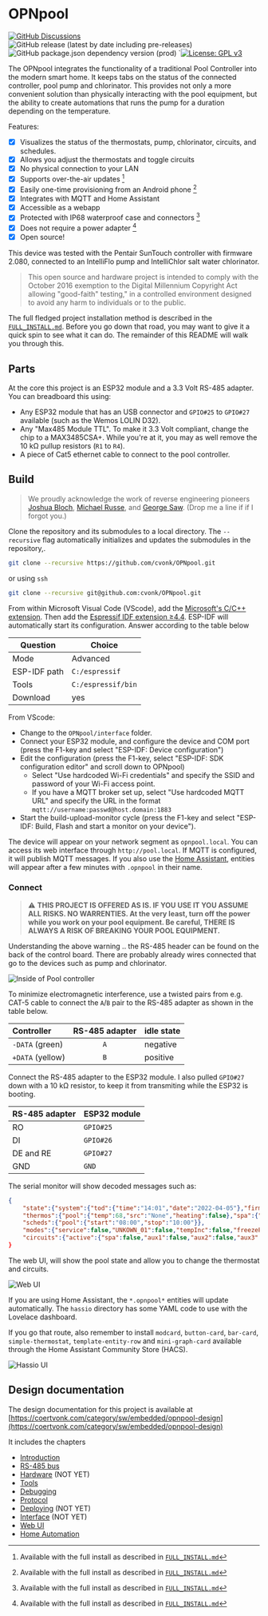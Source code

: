 # OPNpool

[![GitHub Discussions](https://img.shields.io/github/discussions/cvonk/OPNpool_provisioning)](https://github.com/cvonk/OPNpool/discussions) 
![GitHub release (latest by date including pre-releases)](https://img.shields.io/github/v/release/cvonk/OPNpool?include_prereleases&logo=DocuSign&logoColor=%23fff) ![GitHub package.json dependency version (prod)](https://img.shields.io/github/package-json/dependency-version/cvonk/OPNpool/esp-idf) `[![License: GPL v3](https://img.shields.io/badge/License-GPLv3-blue.svg)](https://www.gnu.org/licenses/gpl-3.0)

The OPNpool integrates the functionality of a traditional Pool Controller into the modern smart home. It keeps tabs on the status of the connected controller, pool pump and chlorinator. This provides not only a more convenient solution than physically interacting with the pool equipment, but the ability to create automations that runs the pump for a duration depending on the temperature.

Features:

  - [x] Visualizes the status of the thermostats, pump, chlorinator, circuits, and schedules.
  - [x] Allows you adjust the thermostats and toggle circuits
  - [x] No physical connection to your LAN
  - [x] Supports over-the-air updates [^1]
  - [x] Easily one-time provisioning from an Android phone [^1]
  - [x] Integrates with MQTT and Home Assistant
  - [x] Accessible as a webapp
  - [x] Protected with IP68 waterproof case and connectors [^1]
  - [x] Does not require a power adapter [^1]
  - [x] Open source!

[^1]: Available with the full install as described in [`FULL_INSTALL.md`](FULL_INSTALL.md)

This device was tested with the Pentair SunTouch controller with firmware 2.080, connected to an IntelliFlo pump and IntelliChlor salt water chlorinator.

> This open source and hardware project is intended to comply with the October 2016 exemption to the Digital Millennium Copyright Act allowing "good-faith" testing," in a controlled environment designed to avoid any harm to individuals or to the public.

The full fledged project installation method is described in the [`FULL_INSTALL.md`](FULL_INSTALL.md). Before you go down that road, you may want to give it a quick spin to see what it can do. The remainder of this README will walk you through this.

## Parts

At the core this project is an ESP32 module and a 3.3 Volt RS-485 adapter. You can breadboard this using:

* Any ESP32 module that has an USB connector and `GPIO#25` to `GPIO#27` available (such as the Wemos LOLIN D32).
* Any "Max485 Module TTL". To make it 3.3 Volt compliant, change the chip to a MAX3485CSA+. While you're at it, you may as well remove the 10 kΩ pullup resistors (`R1` to `R4`).
* A piece of Cat5 ethernet cable to connect to the pool controller.

## Build

> We proudly acknowledge the work of reverse engineering pioneers [Joshua Bloch](https://docs.google.com/document/d/1M0KMfXfvbszKeqzu6MUF_7yM6KDHk8cZ5nrH1_OUcAc/edit), [Michael Russe](http://cocoontech.com/forums/files/file/173-pab014sharezip/), and [George Saw](http://cocoontech.com/forums/topic/27864-download-pitzip/). (Drop me a line if if I forgot you.)

Clone the repository and its submodules to a local directory. The `--recursive` flag automatically initializes and updates the submodules in the repository,.

```bash
git clone --recursive https://github.com/cvonk/OPNpool.git
```

or using `ssh`
```bash
git clone --recursive git@github.com:cvonk/OPNpool.git
```

From within Microsoft Visual Code (VScode), add the [Microsoft's C/C++ extension](https://marketplace.visualstudio.com/items?itemName=ms-vscode.cpptools). Then add the [Espressif IDF extension &ge;4.4](https://marketplace.visualstudio.com/items?itemName=espressif.esp-idf-extension). ESP-IDF will automatically start its configuration. Answer according to the table below

| Question     | Choice             |
|--------------| ------------------ |
| Mode         | Advanced           |
| ESP-IDF path | `C:/espressif`     |
| Tools        | `C:/espressif/bin` |
| Download     | yes                |

From VScode:

  * Change to the `OPNpool/interface` folder.
  * Connect your ESP32 module, and configure the device and COM port (press the F1-key and select "ESP-IDF: Device configuration")
  * Edit the configuration (press the F1-key, select "ESP-IDF: SDK configuration editor" and scroll down to OPNpool)
      * Select "Use hardcoded Wi-Fi credentials" and specify the SSID and password of your Wi-Fi access point.
      * If you have a MQTT broker set up, select "Use hardcoded MQTT URL" and specify the URL in the format `mqtt://username:passwd@host.domain:1883`
  * Start the build-upload-monitor cycle (press the F1-key and select "ESP-IDF: Build, Flash and start a monitor on your device").

The device will appear on your network segment as `opnpool.local`.  You can access its web interface through `http://pool.local`. If MQTT is configured, it will publish MQTT messages. If you also use the [Home Assistant](https://www.home-assistant.io/), entities will appear after a few minutes with  `.opnpool` in their name.

### Connect

> :warning: **THIS PROJECT IS OFFERED AS IS. IF YOU USE IT YOU ASSUME ALL RISKS. NO WARRENTIES. At the very least, turn off the power while you work on your pool equipment. Be careful, THERE IS ALWAYS A RISK OF BREAKING YOUR POOL EQUIPMENT.**

Understanding the above warning .. the RS-485 header can be found on the back of the control board. There are probably already wires connected that go to the devices such as pump and chlorinator.

![Inside of Pool controller](assets/media/opnpool-rs485-inside.jpg)

To minimize electromagnetic interference, use a twisted pairs from e.g. CAT-5 cable to connect the `A`/`B` pair to the RS-485 adapter as shown in the table below.

| Controller       | RS-485 adapter | idle state |         
|:-----------------|:--------------:|:-----------|
| `-DATA` (green)  |  `A`           | negative   |
| `+DATA` (yellow) |  `B`           | positive   |

Connect the RS-485 adapter to the ESP32 module.  I also pulled `GPIO#27` down with a 10 k&ohm; resistor, to keep it from transmiting while the ESP32 is booting.

| RS-485 adapter | ESP32 module |
|:---------------|:-------------|
| RO             | `GPIO#25`    |
| DI             | `GPIO#26`    |
| DE and RE      | `GPIO#27`    |
| GND            | `GND`        |

The serial monitor will show decoded messages such as:

```json
{
    "state":{"system":{"tod":{"time":"14:01","date":"2022-04-05"},"firmware":"v0.000"},"temps":{"air":69,"solar":80},
    "thermos":{"pool":{"temp":68,"src":"None","heating":false},"spa":{"temp":69,"src":"None","heating":false}},
    "scheds":{"pool":{"start":"08:00","stop":"10:00"}},
    "modes":{"service":false,"UNKOWN_01":false,"tempInc":false,"freezeProt":false,"timeout":false},
    "circuits":{"active":{"spa":false,"aux1":false,"aux2":false,"aux3":false,"ft1":false,"pool":true,"ft2":false,"ft3":false,"ft4":false},"delay":{"spa":false,"aux1":false,"aux2":false,"aux3":false,"ft1":false,"pool":false,"ft2":false,"ft3":false,"ft4":false}}}}
}
```

The web UI, will show the pool state and allow you to change the thermostat and circuits.

![Web UI](assets/media/opnpool-web-ui-pool-therm-sml.png)

If you are using Home Assistant, the `*.opnpool*` entities will update automatically. The `hassio` directory has some YAML code to use with the Lovelace dashboard.

If you go that route, also remember to install `modcard`, `button-card`, `bar-card`, `simple-thermostat`, `template-entity-row` and `mini-graph-card` available through the Home Assistant Community Store (HACS).

![Hassio UI](assets/media/opnpool-readme-hassio-lovelace.png)

## Design documentation

The design documentation for this project is available at
[https://coertvonk.com/category/sw/embedded/opnpool-design](https://coertvonk.com/category/sw/embedded/opnpool-design)

It includes the chapters

- [Introduction](https://coertvonk.com/sw/embedded/opnpool-design/introduction-2-11554)
- [RS-485 bus](https://coertvonk.com/sw/embedded/opnpool-design/bus-access-31957)
- [Hardware](https://coertvonk.com/sw/embedded/opnpool-design/hardware-3-31959) (NOT YET)
- [Tools](https://coertvonk.com/sw/embedded/opnpool-design/tools-31961)
- [Debugging](https://coertvonk.com/sw/embedded/opnpool-design/debugging-31963)
- [Protocol](https://coertvonk.com/sw/embedded/opnpool-design/protocol-31965)
- [Deploying](https://coertvonk.com/sw/embedded/opnpool-design/deploying-31984) (NOT YET)
- [Interface](https://coertvonk.com/sw/embedded/opnpool-design/interface-software-31967) (NOT YET)
- [Web UI](https://coertvonk.com/sw/embedded/opnpool-design/web-ui-32000)
- [Home Automation](https://coertvonk.com/sw/embedded/opnpool-design/home-automation-32008)
